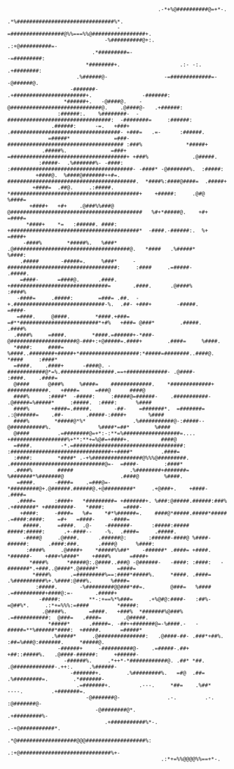                                                                                                                              
                                                                                                                             
                                                                                                                             
                                                    .-*+%@##########@=+*-.                                                   
                                            .*%###############################%*.                                            
                                       -=#################@%%===%%@#################+.                                       
                                   -%##########@+:.                       .:+@##########=-                                   
                               .*#########=-                                     -=#########:                                
                             *########+.                   .:- -:.                   .+########:                             
                          .%######@-                  -=#############=-                  -@######@.                          
                        -#######-                .+#######################+.                -#######:                        
                      *######+.   -@####@.    -@#############################@.    .@####@-   .+######:                      
                    :######:.    %########-  -#################################:  -########=     :######:                    
                  .######:      -=.   +###+ .###################################- +###=   .=-      :######.                  
                 =#####*              =###- ##################################### :###%              *#####+                 
               .#####%.              =###+ =#####################################+ +###%              .@#####.               
              :#####-  .%#######%- -####: :#######################################- -####* -@#######%.  :#####:              
             +####@.  %####@#######++#=.  #########################################.  *####%:####@####=  .#####+             
            +####=  .##@.     .:#####.   *#########################################+    +#####:     .@#@   %####=            
           +####+   +#+    .@###%%###@   @##########################################   %#+*#####@.    +#+   =####=           
          *####+    *=   :######. ####:  +#########################################*  -####.-######:.  %+    =####+          
         -####%        *#####%.   %###*   .@#####################################@.   *####   .%#####*        %####:         
        .#####       -#####=.     %###*     -###################################:     :####     .=#####-      .#####.        
        =####-      =####@.      .####.       +###############################=       .####.      .@####%      :####%        
       -####=     .#####:        =###= .##.  -+.#############################-%.  .##- +###+        -#####.     =####-       
       =####.     @####.        *####.+###=   =#**#########################*+#%   +###= @###*        .#####.    .####%       
      .####%     =####.        *####.=######+-*###-@#####################@-###+:+@#####=.####+        .####=     %####.      
      *####:     ####=        %####..########+#####+*###################:*#####=########..####@.       *####     :####*      
      =####.    .####+      -####@. -############@*=%.#################.==+#############- .@####-      :####.    .####=      
      @####      @###%     %####=    #############.    *#############+     #############.   +####=     =###@      ####@      
      ####%      :####*  -#####:     :#####@=######-    .###########-    .@#####=%#####*     :#####.  :####:      %####      
      ####%       +####=.#####.       -##-    =#######*.  =#######=  .:@######=    .##-       .#####-:####+       %####      
      ####%        *#####@*%*               .%###########@-:#####--@###########%.               %####*=##*        %####      
      @####         .=########@=+*:-:**=%##################=.... +##################%+**:**+=%@#=+####+.          ####@      
      =####.         -*.=###################################:   :################################++####*         .####=      
      :####:        *####* .-+%################@%%%@#########. .##############################@=-  =####-        :####*      
      .####%        #####                  .%########+#######= %#######*%#######@                  .####@        %####.      
       =####.      -####=    .=###@=-     *#########@+.@######.######@.+@#########*     .+@###+.    +####-      .####=       
       .####=      :####+   *#########= +#######+. %###:@#####.######:###% .+#######* +#########-   *####:      =####-       
        +####:     -####=   %#=    *#*%######=.    ####@*#####.#####*#####    .=####:####:    =#+   =####-     -####=        
         #####.     =####.  .@-    -#######-      :#####:##### #####:#####:      .+-####--    -%.  .####=     .#####.        
         -####@     .@####.      .######@:       :######-####@ %####-######:      .####:###.      .####@      %####:         
          :####%     .@####+    *#####%%##*    -######* .####= +####. *######-    +###+%####*    +####%      =####+          
           *####%      *#####@:.@####..###@ -@######-   -####: :####:   -#######*.+###..@####*.@#####*      =####=           
            *####%      .=#########%==:####*#####%.     *####. .####=     .%##########%+.%####:@###%.      %####=            
             :#####.       -%#########@@###*##=.        @###=   %####        .=##########+####@:=-       .#####+             
              -#####:         **-:+==%*%###=     .+%@#@:####-   :##%-=@##%*.     .:*+=%%%:=####         *#####:              
               .@####%.       =####.   +###%  *#######%@###%     .=###########:  @###=   .####=       .@#####.               
                 *#####*      .#####=. -##++#######@=-%####.-   -#####=**%######*####:  +#####.      =#####*                 
                  .%#####*     .@###############:   .@####-##- .###*+##%.   :##=%###@:#######.     *#####@.                  
                    -######+     -##########@-    .=#####-.##+ +##::#####%.   .@####-######:     +######-                    
                      -######%.     .*++*-*############@. .##* *##. .@#############-.++:.     .%######-                      
                        -#######+.        .%#########%.   =#@  .##=   .%#########=.        .*#######-                        
                          .=#######+.         .---.     *##=    .%##*     ----.         .+#######=.                          
                             -@#######@-               .-.         .-.               :@#######@-                             
                                -@########@*.                                   .+#########%-                                
                                   .+###########%*-.                     .-+@###########*.                                   
                                       .*@###################@@@###################%:                                        
                                            .:+@#############################%+-                                             
                                                     .:*+=%%@@@@%%==+*-.                                                     
                                                                                                                             
                                                                                                                             
                                                                                      
